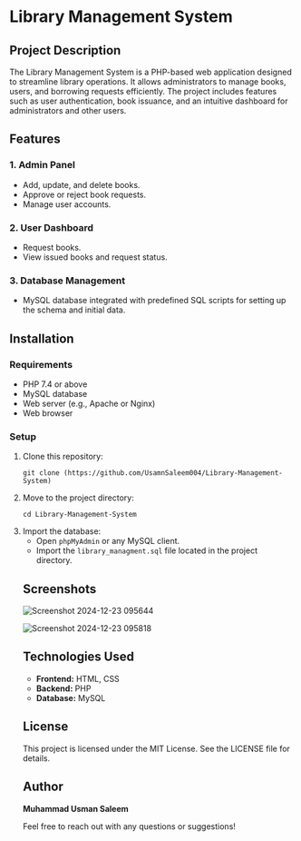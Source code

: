  <h1>Library Management System</h1>
  <h2>Project Description</h2>
  <p>The Library Management System is a PHP-based web application designed to streamline library operations. It allows administrators to manage books, users, and borrowing requests efficiently. The project includes features such as user authentication, book issuance, and an intuitive dashboard for administrators and other users.</p>
 <h2>Features</h2>
 <h3>1. Admin Panel</h3>
 <ul>
  <li>Add, update, and delete books.</li>
   <li>Approve or reject book requests.</li>
   <li>Manage user accounts.</li>
    </ul>

  <h3>2. User Dashboard</h3>
  <ul>
 <li>Request books.</li>
 <li>View issued books and request status.</li>
  </ul>

<h3>3. Database Management</h3>
<ul>
 <li>MySQL database integrated with predefined SQL scripts for setting up the schema and initial data.</li>
 </ul>
 </div>


<h2>Installation</h2>
 <h3>Requirements</h3>
 <ul>
 <li>PHP 7.4 or above</li>
 <li>MySQL database</li>
 <li>Web server (e.g., Apache or Nginx)</li>
 <li>Web browser</li>
 </ul>

 <h3>Setup</h3>
        <ol>
  <li>Clone this repository:
   <pre><code>git clone (https://github.com/UsamnSaleem004/Library-Management-System)</code></pre>
 </li>
<li>Move to the project directory:
 <pre><code>cd Library-Management-System</code></pre>
 </li>
 <li>Import the database:
  <ul>
 <li>Open <code>phpMyAdmin</code> or any MySQL client.</li>
 <li>Import the <code>library_managment.sql</code> file located in the project directory.</li>
 </ul>
</li>

 <h2>Screenshots</h2>

 ![Screenshot 2024-12-23 095644](https://github.com/user-attachments/assets/eab95ce6-6c81-4f8c-b13f-267e0e93aca0)

![Screenshot 2024-12-23 095818](https://github.com/user-attachments/assets/e7b8a71f-d368-4696-80ae-baae7c3bf28e)

 <h2>Technologies Used</h2>
 <ul>
<li><strong>Frontend:</strong> HTML, CSS</li>
 <li><strong>Backend:</strong> PHP</li>
 <li><strong>Database:</strong> MySQL</li>
 </ul>
 </div>

 <h2>License</h2>
 <p>This project is licensed under the MIT License. See the LICENSE file for details.</p>
 </div>
 <h2>Author</h2>
 <p><strong>Muhammad Usman Saleem</strong></p>
 <p>Feel free to reach out with any questions or suggestions!</p>
